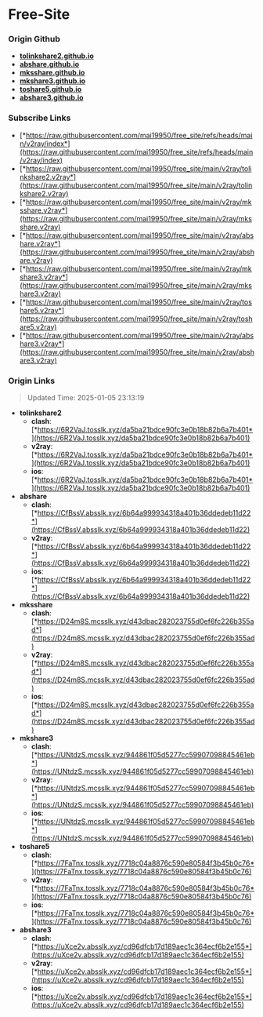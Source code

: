 # Free-Site

### Origin Github

- [**tolinkshare2.github.io**](https://github.com/tolinkshare2/tolinkshare2.github.io)
- [**abshare.github.io**](https://github.com/abshare/abshare.github.io)
- [**mksshare.github.io**](https://github.com/mksshare/mksshare.github.io)
- [**mkshare3.github.io**](https://github.com/mkshare3/mkshare3.github.io)
- [**toshare5.github.io**](https://github.com/toshare5/toshare5.github.io)
- [**abshare3.github.io**](https://github.com/abshare3/abshare3.github.io)

### Subscribe Links

- [*https://raw.githubusercontent.com/mai19950/free_site/refs/heads/main/v2ray/index*](https://raw.githubusercontent.com/mai19950/free_site/refs/heads/main/v2ray/index)
- [*https://raw.githubusercontent.com/mai19950/free_site/main/v2ray/tolinkshare2.v2ray*](https://raw.githubusercontent.com/mai19950/free_site/main/v2ray/tolinkshare2.v2ray)
- [*https://raw.githubusercontent.com/mai19950/free_site/main/v2ray/mksshare.v2ray*](https://raw.githubusercontent.com/mai19950/free_site/main/v2ray/mksshare.v2ray)
- [*https://raw.githubusercontent.com/mai19950/free_site/main/v2ray/abshare.v2ray*](https://raw.githubusercontent.com/mai19950/free_site/main/v2ray/abshare.v2ray)
- [*https://raw.githubusercontent.com/mai19950/free_site/main/v2ray/mkshare3.v2ray*](https://raw.githubusercontent.com/mai19950/free_site/main/v2ray/mkshare3.v2ray)
- [*https://raw.githubusercontent.com/mai19950/free_site/main/v2ray/toshare5.v2ray*](https://raw.githubusercontent.com/mai19950/free_site/main/v2ray/toshare5.v2ray)
- [*https://raw.githubusercontent.com/mai19950/free_site/main/v2ray/abshare3.v2ray*](https://raw.githubusercontent.com/mai19950/free_site/main/v2ray/abshare3.v2ray)

### Origin Links

> Updated Time: 2025-01-05 23:13:19

- **tolinkshare2**
  - **clash**: [*https://6R2VaJ.tosslk.xyz/da5ba21bdce90fc3e0b18b82b6a7b401*](https://6R2VaJ.tosslk.xyz/da5ba21bdce90fc3e0b18b82b6a7b401)
  - **v2ray**: [*https://6R2VaJ.tosslk.xyz/da5ba21bdce90fc3e0b18b82b6a7b401*](https://6R2VaJ.tosslk.xyz/da5ba21bdce90fc3e0b18b82b6a7b401)
  - **ios**: [*https://6R2VaJ.tosslk.xyz/da5ba21bdce90fc3e0b18b82b6a7b401*](https://6R2VaJ.tosslk.xyz/da5ba21bdce90fc3e0b18b82b6a7b401)
- **abshare**
  - **clash**: [*https://CfBssV.absslk.xyz/6b64a999934318a401b36ddedeb11d22*](https://CfBssV.absslk.xyz/6b64a999934318a401b36ddedeb11d22)
  - **v2ray**: [*https://CfBssV.absslk.xyz/6b64a999934318a401b36ddedeb11d22*](https://CfBssV.absslk.xyz/6b64a999934318a401b36ddedeb11d22)
  - **ios**: [*https://CfBssV.absslk.xyz/6b64a999934318a401b36ddedeb11d22*](https://CfBssV.absslk.xyz/6b64a999934318a401b36ddedeb11d22)
- **mksshare**
  - **clash**: [*https://D24m8S.mcsslk.xyz/d43dbac282023755d0ef6fc226b355ad*](https://D24m8S.mcsslk.xyz/d43dbac282023755d0ef6fc226b355ad)
  - **v2ray**: [*https://D24m8S.mcsslk.xyz/d43dbac282023755d0ef6fc226b355ad*](https://D24m8S.mcsslk.xyz/d43dbac282023755d0ef6fc226b355ad)
  - **ios**: [*https://D24m8S.mcsslk.xyz/d43dbac282023755d0ef6fc226b355ad*](https://D24m8S.mcsslk.xyz/d43dbac282023755d0ef6fc226b355ad)
- **mkshare3**
  - **clash**: [*https://UNtdzS.mcsslk.xyz/944861f05d5277cc59907098845461eb*](https://UNtdzS.mcsslk.xyz/944861f05d5277cc59907098845461eb)
  - **v2ray**: [*https://UNtdzS.mcsslk.xyz/944861f05d5277cc59907098845461eb*](https://UNtdzS.mcsslk.xyz/944861f05d5277cc59907098845461eb)
  - **ios**: [*https://UNtdzS.mcsslk.xyz/944861f05d5277cc59907098845461eb*](https://UNtdzS.mcsslk.xyz/944861f05d5277cc59907098845461eb)
- **toshare5**
  - **clash**: [*https://7FaTnx.tosslk.xyz/7718c04a8876c590e80584f3b45b0c76*](https://7FaTnx.tosslk.xyz/7718c04a8876c590e80584f3b45b0c76)
  - **v2ray**: [*https://7FaTnx.tosslk.xyz/7718c04a8876c590e80584f3b45b0c76*](https://7FaTnx.tosslk.xyz/7718c04a8876c590e80584f3b45b0c76)
  - **ios**: [*https://7FaTnx.tosslk.xyz/7718c04a8876c590e80584f3b45b0c76*](https://7FaTnx.tosslk.xyz/7718c04a8876c590e80584f3b45b0c76)
- **abshare3**
  - **clash**: [*https://uXce2v.absslk.xyz/cd96dfcb17d189aec1c364ecf6b2e155*](https://uXce2v.absslk.xyz/cd96dfcb17d189aec1c364ecf6b2e155)
  - **v2ray**: [*https://uXce2v.absslk.xyz/cd96dfcb17d189aec1c364ecf6b2e155*](https://uXce2v.absslk.xyz/cd96dfcb17d189aec1c364ecf6b2e155)
  - **ios**: [*https://uXce2v.absslk.xyz/cd96dfcb17d189aec1c364ecf6b2e155*](https://uXce2v.absslk.xyz/cd96dfcb17d189aec1c364ecf6b2e155)
